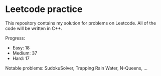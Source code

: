 # Leetcode practice

This repository contains my solution for problems on Leetcode. All of the code will be written in C++.

Progress:

- Easy: 18
- Medium: 37
- Hard: 17

Notable problems: SudokuSolver, Trapping Rain Water, N-Queens, ...
